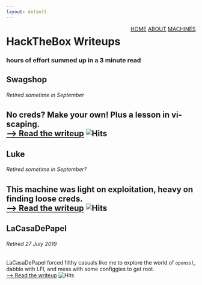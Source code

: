 ```yaml
---
layout: default
---
```

<html>
<div class="topnav">  
  <div style="float:right">
    <a href="https://yaboygmoney.github.io/htb/index.html">HOME</a>
    <a href="https://yaboygmoney.github.io/htb/about.html">ABOUT</a>
    <a href="https://yaboygmoney.github.io/htb/machines.html">MACHINES</a>
  </div>
</div>
</html>

# HackTheBox Writeups
### hours of effort summed up in a 3 minute read

## Swagshop
###### Retired sometime in September
No creds? Make your own! Plus a lesson in vi-scaping.<BR>
[--> Read the writeup](https://yaboygmoney.github.io/htb/swagshop.html)
![Hits](https://hitcounter.pythonanywhere.com/count/tag.svg?url=https%3A%2F%2Fyaboygmoney.github.io%2Fhtb%2Fswagshop.html)
---


## Luke
###### Retired sometime in September?
This machine was light on exploitation, heavy on finding loose creds.<BR>
[--> Read the writeup](https://yaboygmoney.github.io/htb/luke.html)
![Hits](https://hitcounter.pythonanywhere.com/count/tag.svg?url=https%3A%2F%2Fyaboygmoney.github.io%2Fhtb%2Fluke.html)  
---

## LaCasaDePapel
###### Retired 27 July 2019
LaCasaDePapel forced filthy casuals like me to explore the world of `openssl`, dabble with LFI, and mess with some configgies to get root.<BR>
[--> Read the writeup](https://yaboygmoney.github.io/htb/lcdp.html)
![Hits](https://hitcounter.pythonanywhere.com/count/tag.svg?url=https%3A%2F%2Fyaboygmoney.github.io%2Fhtb%2Flcdp.html)
